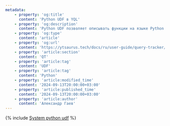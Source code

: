 ```yaml
---
metadata:
    - property: 'og:title'
      content: 'Python UDF в YQL'
    - property: 'og:description'
      content: 'Python UDF позволяет описывать функции на языке Python в самом YQL запросе и использовать их.'
    - property: 'og:type'
      content: 'article'
    - property: 'og:url'
      content: 'https://ytsaurus.tech/docs/ru/user-guide/query-tracker/system-python-udf'
    - property: 'article:section'
      content: 'QT'
    - property: 'article:tag'
      content: 'UDF'
    - property: 'article:tag'
      content: 'Python'
    - property: 'article:modified_time'
      content: '2024-09-13T20:00:00+03:00'
    - property: 'article:published_time'
      content: '2024-09-13T20:00:00+03:00'
    - property: 'article:author'
      content: 'Александр Гаев'
---
```


{% include [System python udf](../../_includes/user-guide/query-tracker/system-python-udf.md) %}
